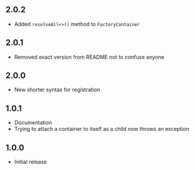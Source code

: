 ## 2.0.2
* Added `resolveAll<>()` method to `FactoryContainer`

## 2.0.1
* Removed exact version from README not to confuse anyone
 
## 2.0.0
* New shorter syntax for registration

## 1.0.1
* Documentation
* Trying to attach a container to itself as a child now throws an exception

## 1.0.0
* Initial release

